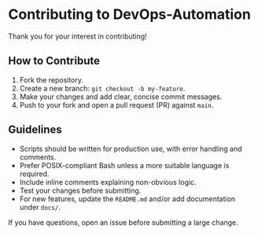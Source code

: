 # Contributing to DevOps-Automation

Thank you for your interest in contributing!

## How to Contribute

1. Fork the repository.
2. Create a new branch: `git checkout -b my-feature`.
3. Make your changes and add clear, concise commit messages.
4. Push to your fork and open a pull request (PR) against `main`.

## Guidelines

- Scripts should be written for production use, with error handling and comments.
- Prefer POSIX-compliant Bash unless a more suitable language is required.
- Include inline comments explaining non-obvious logic.
- Test your changes before submitting.
- For new features, update the `README.md` and/or add documentation under `docs/`.

If you have questions, open an issue before submitting a large change.

